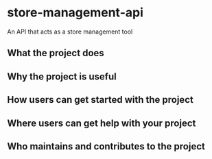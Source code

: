 # store-management-api
An API that acts as a store management tool

## What the project does

## Why the project is useful

## How users can get started with the project

## Where users can get help with your project

## Who maintains and contributes to the project
